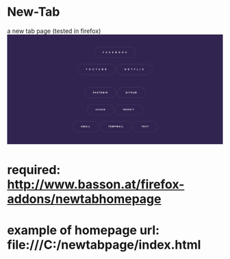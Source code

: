 # New-Tab
a new tab page (tested in firefox)
![gif](https://raw.githubusercontent.com/CabbaLens/New-Tab/master/image.gif)
# required: http://www.basson.at/firefox-addons/newtabhomepage
# example of homepage url: file:///C:/newtabpage/index.html

